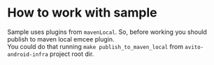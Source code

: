 # How to work with sample

Sample uses plugins from `mavenLocal`. So, before working you should publish to maven local emcee plugin. \
You could do that running `make publish_to_maven_local` from `avito-android-infra` project root dir.
